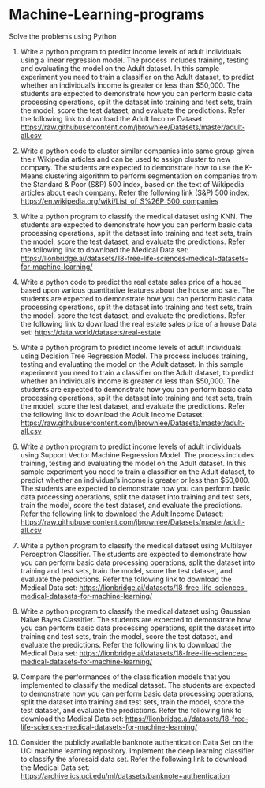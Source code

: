 # Machine-Learning-programs
Solve the problems using Python

1. Write a python program to predict income levels of adult individuals using a linear regression model. The process includes training, testing and evaluating the model on the Adult dataset. In this sample experiment you need to train a classifier on the Adult dataset, to predict whether an individual’s income is greater or less than $50,000. The students are expected to demonstrate how you can perform basic data processing operations, split the dataset into training and test sets, train the model, score the test dataset, and evaluate the predictions. Refer the following link to download the Adult Income 
Dataset: https://raw.githubusercontent.com/jbrownlee/Datasets/master/adult-all.csv

2. Write a python code to cluster similar companies into same group given their Wikipedia articles and can be used to assign cluster to new company. The students are expected to demonstrate how to use the K-Means clustering algorithm to perform segmentation on companies from the Standard & Poor (S&P) 500 index, based on the text of Wikipedia articles about each company. 
Refer the following link (S&P) 500 index: https://en.wikipedia.org/wiki/List_of_S%26P_500_companies

3. Write a python program to classify the medical dataset using KNN. The students are expected to demonstrate how you can perform basic data processing operations, split the dataset into training and test sets, train the model, score the test dataset, and evaluate the predictions. 
Refer the following link to download the Medical Data set: https://lionbridge.ai/datasets/18-free-life-sciences-medical-datasets-for-machine-learning/

4. Write a python code to predict the real estate sales price of a house based upon various quantitative features about the house and sale. The students are expected to demonstrate how you can perform basic data processing operations, split the dataset into training and test sets, train the model, score the test dataset, and evaluate the predictions. 
Refer the following link to download the real estate sales price of a house Data set: https://data.world/datasets/real-estate

5. Write a python program to predict income levels of adult individuals using Decision Tree Regression Model. The process includes training, testing and evaluating the model on the Adult dataset. In this sample experiment you need to train a classifier on the Adult dataset, to predict whether an individual’s income is greater or less than $50,000. The students are expected to demonstrate how you can perform basic data processing operations, split the dataset into training and test sets, train the model, score the test dataset, and evaluate the predictions. 
Refer the following link to download the Adult Income Dataset: https://raw.githubusercontent.com/jbrownlee/Datasets/master/adult-all.csv

6. Write a python program to predict income levels of adult individuals using Support Vector Machine Regression Model. The process includes training, testing and evaluating the model on the Adult dataset. In this sample experiment you need to train a classifier on the Adult dataset, to predict whether an individual’s income is greater or less than $50,000. The students are expected to demonstrate how you can perform basic data processing operations, split the dataset into training and test sets, train the model, score the test dataset, and evaluate the predictions. 
Refer the following link to download the Adult Income Dataset: https://raw.githubusercontent.com/jbrownlee/Datasets/master/adult-all.csv

7. Write a python program to classify the medical dataset using Multilayer Perceptron Classifier. The students are expected to demonstrate how you can perform basic data processing operations, split the dataset into training and test sets, train the model, score the test dataset, and evaluate the predictions. 
Refer the following link to download the Medical Data set: https://lionbridge.ai/datasets/18-free-life-sciences-medical-datasets-for-machine-learning/

8. Write a python program to classify the medical dataset using Gaussian Naïve Bayes Classifier. The students are expected to demonstrate how you can perform basic data processing operations, split the dataset into training and test sets, train the model, score the test dataset, and evaluate the predictions. 
Refer the following link to download the Medical Data set: https://lionbridge.ai/datasets/18-free-life-sciences-medical-datasets-for-machine-learning/

9. Compare the performances of the classification models that you implemented to classify the medical dataset. The students are expected to demonstrate how you can perform basic data processing operations, split the dataset into training and test sets, train the model, score the test dataset, and evaluate the predictions. 
Refer the following link to download the Medical Data set: https://lionbridge.ai/datasets/18-free-life-sciences-medical-datasets-for-machine-learning/

10. Consider the publicly available banknote authentication Data Set on the UCI machine learning repository. Implement the deep learning classifier to classify the aforesaid data set. 
Refer the following link to download the Medical Data set: https://archive.ics.uci.edu/ml/datasets/banknote+authentication
